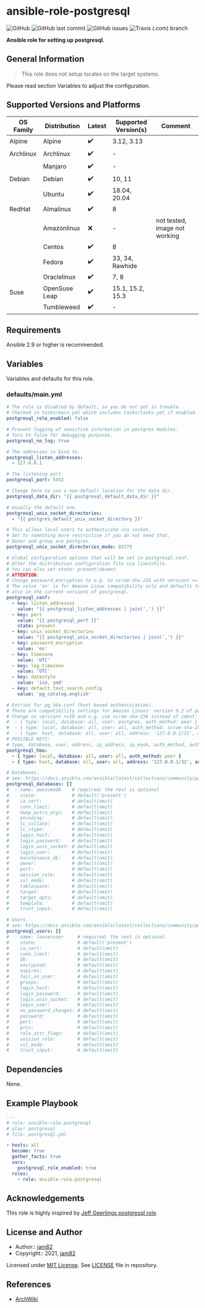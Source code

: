 # ansible-role-postgresql

![GitHub](https://img.shields.io/github/license/jam82/ansible-role-postgresql) ![GitHub last commit](https://img.shields.io/github/last-commit/jam82/ansible-role-postgresql) ![GitHub issues](https://img.shields.io/github/issues-raw/jam82/ansible-role-postgresql) ![Travis (.com) branch](https://img.shields.io/travis/com/jam82/ansible-role-postgresql/main?label=ansible-lint%20latest)

**Ansible role for setting up postgresql.**

## General Information

> This role does not setup locales on the target systems.

Please read section Variables to adjust the configuration.

## Supported Versions and Platforms

| OS Family | Distribution  | Latest | Supported Version(s) | Comment |
|-----------|---------------|--------|----------------------|---------|
| Alpine    | Alpine        | :heavy_check_mark: | 3.12, 3.13 | |
| Archlinux | Archlinux     | :heavy_check_mark: | - | |
|           | Manjaro       | :heavy_check_mark: | - | |
| Debian    | Debian        | :heavy_check_mark: | 10, 11 | |
|           | Ubuntu        | :heavy_check_mark: | 18.04, 20.04 | |
| RedHat    | Almalinux     | :heavy_check_mark: | 8 | |
|           | Amazonlinux   | :x: | - | not tested, image not working |
|           | Centos        | :heavy_check_mark: | 8 | |
|           | Fedora        | :heavy_check_mark: | 33, 34, Rawhide | |
|           | Oraclelinux   | :heavy_check_mark: | 7, 8 | |
| Suse      | OpenSuse Leap | :heavy_check_mark: | 15.1, 15.2, 15.3 | |
|           | Tumbleweed    | :heavy_check_mark: | - | |

## Requirements

Ansible 2.9 or higher is recommended.

## Variables

Variables and defaults for this role.

### defaults/main.yml

```yaml
# The role is disabled by default, so you do not get in trouble.
# Checked in tasks/main.yml which includes tasks/tasks.yml if enabled.
postgresql_role_enabled: false

# Prevent logging of sensitive information in postgres modules.
# Turn to false for debugging purposes.
postgresql_no_log: true

# The addresses to bind to.
postgresql_listen_addresses:
  - 127.0.0.1

# The listening port.
postgresql_port: 5432

# Change here to use a non-default location for the data dir.
postgresql_data_dir: "{{ postgresql_default_data_dir }}"

# Usually the default one.
postgresql_unix_socket_directories:
  - "{{ postgres_default_unix_socket_directory }}"

# This allows local users to authenticate via socket.
# Set to something more restrictive if you do not need that.
# Owner and group are postgres.
postgresql_unix_socket_directories_mode: 02775

# Global configuration options that will be set in postgresql.conf.
# Alter the distribution configuration file via lineinfile.
# You can also set state: present|absent.
# ATTENTION:
# Change password_encryption to e.g. to scram-sha-256 with versions >= 10.
# The value 'on' is for Amazon Linux compatibility only and defaults to md5
# also in the current versions of postgresql.
postgresql_conf:
  - key: listen_addresses
    value: "{{ postgresql_listen_addresses | join(',') }}"
  - key: port
    value: "{{ postgresql_port }}"
    state: present
  - key: unix_socket_directories
    value: "{{ postgresql_unix_socket_directories | join(',') }}"
  - key: password_encryption
    value: 'on'
  - key: timezone
    value: 'UTC'
  - key: log_timezone
    value: 'UTC'
  - key: datestyle
    value: 'iso, ymd'
  - key: default_text_search_config
    value: 'pg_catalog.english'

# Entries for pg_hba.conf (host based authentication).
# These are compatibility settings for Amazon Linuxs' version 9.2 of postgres.
# Change on versions >=10 and e.g. use scram-sha-256 instead of ident:
#  - { type: local, database: all, user: postgres, auth_method: peer }
#  - { type: local, database: all, user: all, auth_method: scram-sha-256 }
#  - { type: host, database: all, user: all, address: '127.0.0.1/32', auth_method: scram-sha256 }
# POSSIBLE KEYS:
# type, database, user, address, ip_address, ip_mask, auth_method, auth_options
postgresql_hba:
  - { type: local, database: all, user: all, auth_method: peer }
  - { type: host, database: all, user: all, address: '127.0.0.1/32', auth_method: ident }

# Databases.
# see: https://docs.ansible.com/ansible/latest/collections/community/postgresql/postgresql_db_module.html
postgresql_databases: []
#  - name: awesomedb    # required; the rest is optional
#    state:             # default('present')
#    ca_cert:           # default(omit)
#    conn_limit:        # default(omit)
#    dump_extra_args:   # default(omit)
#    encoding:          # default(omit)
#    lc_collate:        # default(omit)
#    lc_ctype:          # default(omit)
#    login_host:        # default(omit)
#    login_password:    # default(omit)
#    login_unix_socket: # default(omit)
#    login_user:        # default(omit)
#    maintenance_db:    # default(omit)
#    owner:             # default(omit)
#    port:              # default(omit)
#    session_role:      # default(omit)
#    ssl_mode:          # default(omit)
#    tablespace:        # default(omit)
#    target:            # default(omit)
#    target_opts:       # default(omit)
#    template:          # default(omit)
#    trust_input:       # default(omit)

# Users.
# see: https://docs.ansible.com/ansible/latest/collections/community/postgresql/postgresql_user_module.html
postgresql_users: []
#  - name: looseruser     # required; the rest is optional
#    state:               # default('present')
#    ca_cert:             # default(omit)
#    conn_limit:          # default(omit)
#    db:                  # default(omit)
#    encrypted:           # default(omit)
#    expires:             # default(omit)
#    fail_on_user:        # default(omit)
#    groups:              # default(omit)
#    login_host:          # default(omit)
#    login_password:      # default(omit)
#    login_unix_socket:   # default(omit)
#    login_user:          # default(omit)
#    no_password_changes: # default(omit)
#    password:            # default(omit)
#    port:                # default(omit)
#    priv:                # default(omit)
#    role_attr_flags:     # default(omit)
#    session_role:        # default(omit)
#    ssl_mode:            # default(omit)
#    trust_input:         # default(omit)
```

## Dependencies

None.

## Example Playbook

```yaml
---
# role: ansible-role-postgresql
# play: postgresql
# file: postgresql.yml

- hosts: all
  become: true
  gather_facts: true
  vars:
    postgresql_role_enabled: true
  roles:
    - role: ansible-role-postgresql
```

## Acknowledgements

This role is highly inspired by [Jeff Geerlings postgresql role](https://github.com/geerlingguy/ansible-role-postgresql).

## License and Author

- Author:: [jam82](https://github.com/jam82/)
- Copyright:: 2021, [jam82](https://github.com/jam82/)

Licensed under [MIT License](https://opensource.org/licenses/MIT).
See [LICENSE](https://github.com/jam82/ansible-role-postgresql/blob/master/LICENSE) file in repository.

## References

- [ArchWiki](https://wiki.archlinux.org/)

